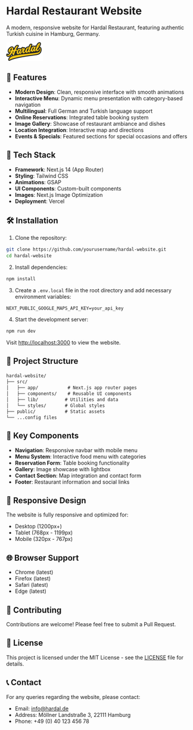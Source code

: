 # Hardal Restaurant Website

A modern, responsive website for Hardal Restaurant, featuring authentic Turkish cuisine in Hamburg, Germany.

![Hardal Restaurant](public/logo-dark.png)

## 🌟 Features

- **Modern Design**: Clean, responsive interface with smooth animations
- **Interactive Menu**: Dynamic menu presentation with category-based navigation
- **Multilingual**: Full German and Turkish language support
- **Online Reservations**: Integrated table booking system
- **Image Gallery**: Showcase of restaurant ambiance and dishes
- **Location Integration**: Interactive map and directions
- **Events & Specials**: Featured sections for special occasions and offers

## 🚀 Tech Stack

- **Framework**: Next.js 14 (App Router)
- **Styling**: Tailwind CSS
- **Animations**: GSAP
- **UI Components**: Custom-built components
- **Images**: Next.js Image Optimization
- **Deployment**: Vercel

## 🛠️ Installation

1. Clone the repository:

```bash
git clone https://github.com/yourusername/hardal-website.git
cd hardal-website
```

2. Install dependencies:

```bash
npm install
```

3. Create a `.env.local` file in the root directory and add necessary environment variables:

```env
NEXT_PUBLIC_GOOGLE_MAPS_API_KEY=your_api_key
```

4. Start the development server:

```bash
npm run dev
```

Visit [http://localhost:3000](http://localhost:3000) to view the website.

## 📁 Project Structure

```
hardal-website/
├── src/
│   ├── app/           # Next.js app router pages
│   ├── components/    # Reusable UI components
│   ├── lib/          # Utilities and data
│   └── styles/       # Global styles
├── public/           # Static assets
└── ...config files
```

## 🔑 Key Components

- **Navigation**: Responsive navbar with mobile menu
- **Menu System**: Interactive food menu with categories
- **Reservation Form**: Table booking functionality
- **Gallery**: Image showcase with lightbox
- **Contact Section**: Map integration and contact form
- **Footer**: Restaurant information and social links

## 📱 Responsive Design

The website is fully responsive and optimized for:

- Desktop (1200px+)
- Tablet (768px - 1199px)
- Mobile (320px - 767px)

## 🌐 Browser Support

- Chrome (latest)
- Firefox (latest)
- Safari (latest)
- Edge (latest)

## 🤝 Contributing

Contributions are welcome! Please feel free to submit a Pull Request.

## 📄 License

This project is licensed under the MIT License - see the [LICENSE](LICENSE) file for details.

## 📞 Contact

For any queries regarding the website, please contact:

- Email: info@hardal.de
- Address: Möllner Landstraße 3, 22111 Hamburg
- Phone: +49 (0) 40 123 456 78

